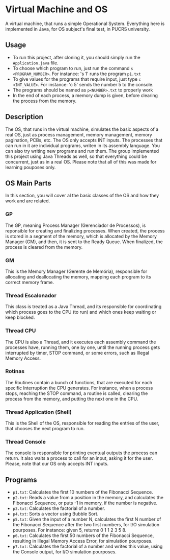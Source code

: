 # Virtual Machine and OS
A virtual machine, that runs a simple Operational System. Everything here is implemented in Java, for OS subject's final test, in PUCRS university. 

## Usage
- To run this project, after cloning it, you should simply run the ```Application.java``` file.
- To choose which program to run, just run the command ```s <PROGRAM_NUMBER>```. For instance: 's 1' runs the program ```p1.txt```
- To give values for the programs that require input, just type ``` c <INT_VALUE> ```. For instance: 'c 5' sends the number 5 to the console.
- The programs should be named as ```p<NUMBER>.txt``` to properly work
- In the end of each process, a memory dump is given, before clearing the process from the memory.

## Description
The OS, that runs in the virtual machine, simulates the basic aspects of a real OS, just as process management, memory management, memory pagination, PCBs, etc. The OS only accepts INT inputs. The processes that can run in it are individual programs, writen in its assembly language. You can also try writing new programs and run them. The group implemented this project using Java Threads as well, so that everything could be concurrent, just as in a real OS. Please note that all of this was made for learning pouposes only.

## OS Main Parts
In this section, you will cover al the basic classes of the OS and how they work and are related.

### GP
The GP, meaning Process Manager (Gerenciador de Processos), is reponsible for creating and finalizing processes. When created, the process is stored in a segment of the memory, which is allocated by the Memory Manager (GM), and then, it is sent to the Ready Queue. When finalized, the process is cleared from the memory. 

### GM
This is the Memory Manager (Gerente de Memória), responsible for allocating and deallocating the memory, mapping each program to its correct memory frame.

### Thread Escalonador
This class is treated as a Java Thread, and its responsible for coordinating which process goes to the CPU (to run) and which ones keep waiting or keep blocked.

### Thread CPU
The CPU is also a Thread, and it executes each assembly command the processes have, running them, one by one, until the running process gets interrupted by timer, STOP command, or some errors, such as Illegal Memory Access.

### Rotinas
The Routines contain a bunch of functions, that are executed for each specific Interruption the CPU generates. For instance, when a process stops, reaching the STOP command, a routine is called, clearing the process from the memory, and putting the next one in the CPU.

### Thread Application (Shell)
This is the Shell of the OS, responsible for reading the entries of the user, that chooses the next program to run.

### Thread Console
The console is responsible for printing eventual outputs the process can return. It also waits a process to call for an input, asking it for the user. Please, note that our OS only accepts INT inputs.


## Programs
 - ```p1.txt```: Calculates the first 10 numbers of the Fibonacci Sequence.
 - ```p2.txt```: Reads a value from a position in the memory, and calculates the Fibonacci Sequence, or puts -1 in memory, if the number is negative.
 - ```p3.txt```: Calculates the factorial of a number.
 - ```p4.txt```: Sorts a  vector using Bubble Sort.
 - ```p5.txt```: Given the input of a number N, calculates the first N number of the Fibonacci Sequence after the two first numbers, for I/O simulation pourposes. For instance: given 5, returns 0 1 1 2 3 5 8.
 - ```p6.txt```: Calculates the first 50 numbers of the Fibonacci Sequence, resulting in Illegal Memory Access Error, for simulation pourposes.
 - ```p7.txt```: Calculates the factorial of a number and writes this value, using the Console output, for I/O simulation pourposes.

